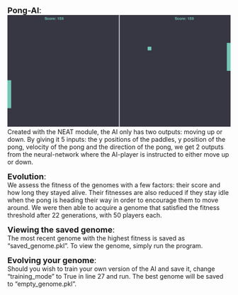 <font size="4">**Pong-AI**:</font>\
 ![image](result.png)
  Created with the NEAT module, the AI only has two outputs: moving up or down.
By giving it 5 inputs: the y positions of the paddles, y position of the pong, velocity of the pong and the direction of the pong, we get 2 outputs from the neural-network where the AI-player is instructed to either move up or down. 

<font size="4">**Evolution**:</font>\
  We assess the fitness of the genomes with a few factors: their score and how long they stayed alive. Their fitnesses are also reduced if they stay idle when the pong is heading their way in order to encourage them to move around. We were then able to acquire a genome that satisfied the fitness threshold after 22 generations, with 50 players each.

<font size="4">**Viewing the saved genome**:</font>\
  The most recent genome with the highest fitness is saved as “saved_genome.pkl”. To view the genome, simply run the program.

<font size="4">**Evolving your genome**:</font>\
  Should you wish to train your own version of the AI and save it, change “training_mode” to True in line 27 and run. The best genome will be saved to “empty_genome.pkl”.
